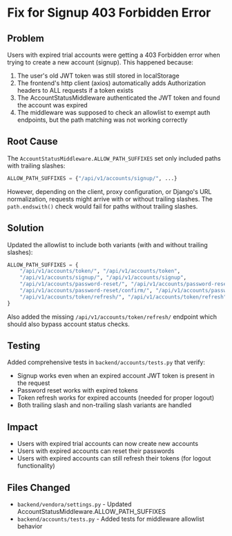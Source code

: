 # Fix for Signup 403 Forbidden Error

## Problem
Users with expired trial accounts were getting a 403 Forbidden error when trying to create a new account (signup). This happened because:

1. The user's old JWT token was still stored in localStorage
2. The frontend's http client (axios) automatically adds Authorization headers to ALL requests if a token exists
3. The AccountStatusMiddleware authenticated the JWT token and found the account was expired
4. The middleware was supposed to check an allowlist to exempt auth endpoints, but the path matching was not working correctly

## Root Cause
The `AccountStatusMiddleware.ALLOW_PATH_SUFFIXES` set only included paths with trailing slashes:
```python
ALLOW_PATH_SUFFIXES = {"/api/v1/accounts/signup/", ...}
```

However, depending on the client, proxy configuration, or Django's URL normalization, requests might arrive with or without trailing slashes. The `path.endswith()` check would fail for paths without trailing slashes.

## Solution
Updated the allowlist to include both variants (with and without trailing slashes):
```python
ALLOW_PATH_SUFFIXES = {
    "/api/v1/accounts/token/", "/api/v1/accounts/token",
    "/api/v1/accounts/signup/", "/api/v1/accounts/signup",
    "/api/v1/accounts/password-reset/", "/api/v1/accounts/password-reset",
    "/api/v1/accounts/password-reset/confirm/", "/api/v1/accounts/password-reset/confirm",
    "/api/v1/accounts/token/refresh/", "/api/v1/accounts/token/refresh"
}
```

Also added the missing `/api/v1/accounts/token/refresh/` endpoint which should also bypass account status checks.

## Testing
Added comprehensive tests in `backend/accounts/tests.py` that verify:
- Signup works even when an expired account JWT token is present in the request
- Password reset works with expired tokens
- Token refresh works for expired accounts (needed for proper logout)
- Both trailing slash and non-trailing slash variants are handled

## Impact
- Users with expired trial accounts can now create new accounts
- Users with expired accounts can reset their passwords
- Users with expired accounts can still refresh their tokens (for logout functionality)

## Files Changed
- `backend/vendora/settings.py` - Updated AccountStatusMiddleware.ALLOW_PATH_SUFFIXES
- `backend/accounts/tests.py` - Added tests for middleware allowlist behavior
